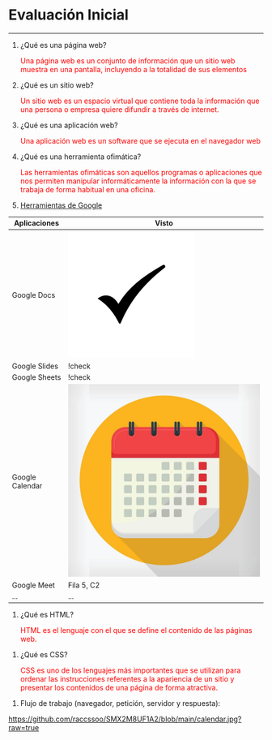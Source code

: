
# Evaluación Inicial 
________________________________________

1. ¿Qué es una página web? 

    <span style="color:red">Una página web es un conjunto de información que un sitio web muestra en una pantalla, incluyendo a la totalidad de sus elementos 
</span>

2.  ¿Qué es un sitio web?
   
    <span style="color:red"> Un sitio web es un espacio virtual que contiene toda la información que una persona o empresa quiere difundir a través de internet.
</span>

3.  ¿Qué es una aplicación web?
   
    <span style="color:red">Una aplicación web es un software que se ejecuta en el navegador web
    </span>

4.  ¿Qué es una herramienta ofimática? 
   
    <span style="color:red">Las herramientas ofimáticas son aquellos programas o aplicaciones que nos permiten manipular informáticamente la información con la que se trabaja de forma habitual en una oficina.
</span>

5.  [Herramientas de Google](https://www.google.com/intl/es-419/chrome/browser-tools "Herramientas de Google")

| Aplicaciones | Visto |
|-----------|-----------|
| Google Docs |![check](https://raw.githubusercontent.com/raccssoo/SMX2M8UF1A2/main/check.webp)
| Google Slides |!check |
| Google Sheets |!check |
| Google Calendar |![Calendar](https://github.com/raccssoo/SMX2M8UF1A2/blob/main/calendar.jpg)|
| Google Meet | Fila 5, C2 |
| ... | ... |

1. ¿Qué es HTML?

    <span style="color:red">HTML es el lenguaje con el que se define el contenido de las páginas web.
</span>

1. ¿Qué es CSS? 

    <span style="color:red">CSS es uno de los lenguajes más importantes que se utilizan para ordenar las instrucciones referentes a la apariencia de un sitio y presentar los contenidos de una página de forma atractiva. 
</span>

1. Flujo de trabajo (navegador, petición, servidor y respuesta):
   
https://github.com/raccssoo/SMX2M8UF1A2/blob/main/calendar.jpg?raw=true